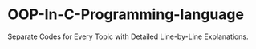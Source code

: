 # OOP-In-C-Programming-language
Separate Codes for Every Topic with Detailed Line-by-Line Explanations.
